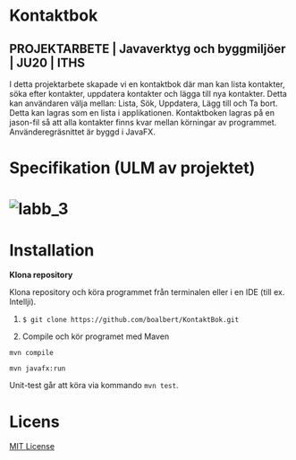 # Kontaktbok 
## PROJEKTARBETE | Javaverktyg och byggmiljöer | JU20 | ITHS

I detta projektarbete skapade vi en kontaktbok där man kan lista kontakter, söka efter kontakter, uppdatera kontakter och lägga till nya kontakter. Detta kan användaren välja mellan: Lista, Sök, Uppdatera, Lägg till och Ta bort. Detta kan lagras som en lista i applikationen. Kontaktboken lagras på en jason-fil så att alla kontakter finns kvar mellan körningar av programmet. Använderegräsnittet är byggd i JavaFX.

# Specifikation (ULM av projektet)

# ![labb_3](https://tva1.sinaimg.cn/large/0081Kckwgy1glfnh5rvb1j30kl0h1wg3.jpg)

# Installation

**Klona repository**

Klona repository och köra programmet från terminalen eller i en IDE (till ex. Intellji). 

1. `$ git clone https://github.com/boalbert/KontaktBok.git`

2. Compile och kör programet med Maven

`mvn compile`

`mvn javafx:run`

Unit-test går att köra via kommando `mvn test`.


# Licens 

[MIT License](https://opensource.org/licenses/MIT)
